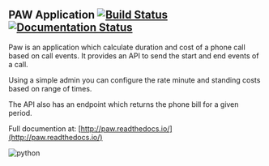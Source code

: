 PAW Application [![Build Status](https://travis-ci.org/abnerpc/paw.svg?branch=master)](https://travis-ci.org/abnerpc/paw) [![Documentation Status](https://readthedocs.org/projects/paw/badge/?version=latest)](https://paw.readthedocs.io/?badge=latest)
-

Paw is an application which calculate duration and cost of a phone call based on call events. It provides an API to send the start and end events of a call.

Using a simple admin you can configure the rate minute and standing costs based on range of times.

The API also has an endpoint which returns the phone bill for a given period.

Full documention at: [http://paw.readthedocs.io/](http://paw.readthedocs.io/)

![python](https://www.python.org/static/community_logos/python-logo.png)
